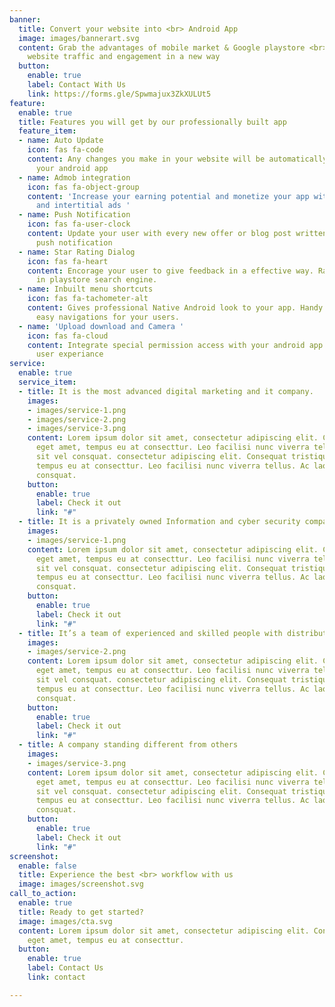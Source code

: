 ```yaml
---
banner:
  title: Convert your website into <br> Android App
  image: images/bannerart.svg
  content: Grab the advantages of mobile market & Google playstore <br> Increase your
    website traffic and engagement in a new way
  button:
    enable: true
    label: Contact With Us
    link: https://forms.gle/Spwmajux3ZkXULUt5
feature:
  enable: true
  title: Features you will get by our professionally built app
  feature_item:
  - name: Auto Update
    icon: fas fa-code
    content: Any changes you make in your website will be automatically updated in
      your android app
  - name: Admob integration
    icon: fas fa-object-group
    content: 'Increase your earning potential and monetize your app with google banner
      and intertitial ads '
  - name: Push Notification
    icon: fas fa-user-clock
    content: Update your user with every new offer or blog post written by you with
      push notification
  - name: Star Rating Dialog
    icon: fas fa-heart
    content: Encorage your user to give feedback in a effective way. Rank your app
      in playstore search engine.
  - name: Inbuilt menu shortcuts
    icon: fas fa-tachometer-alt
    content: Gives professional Native Android look to your app. Handy shortcuts for
      easy navigations for your users.
  - name: 'Upload download and Camera '
    icon: fas fa-cloud
    content: Integrate special permission access with your android app for the smooth
      user experiance
service:
  enable: true
  service_item:
  - title: It is the most advanced digital marketing and it company.
    images:
    - images/service-1.png
    - images/service-2.png
    - images/service-3.png
    content: Lorem ipsum dolor sit amet, consectetur adipiscing elit. Consequat tristique
      eget amet, tempus eu at consecttur. Leo facilisi nunc viverra tellus. Ac laoreet
      sit vel consquat. consectetur adipiscing elit. Consequat tristique eget amet,
      tempus eu at consecttur. Leo facilisi nunc viverra tellus. Ac laoreet sit vel
      consquat.
    button:
      enable: true
      label: Check it out
      link: "#"
  - title: It is a privately owned Information and cyber security company
    images:
    - images/service-1.png
    content: Lorem ipsum dolor sit amet, consectetur adipiscing elit. Consequat tristique
      eget amet, tempus eu at consecttur. Leo facilisi nunc viverra tellus. Ac laoreet
      sit vel consquat. consectetur adipiscing elit. Consequat tristique eget amet,
      tempus eu at consecttur. Leo facilisi nunc viverra tellus. Ac laoreet sit vel
      consquat.
    button:
      enable: true
      label: Check it out
      link: "#"
  - title: It’s a team of experienced and skilled people with distributions
    images:
    - images/service-2.png
    content: Lorem ipsum dolor sit amet, consectetur adipiscing elit. Consequat tristique
      eget amet, tempus eu at consecttur. Leo facilisi nunc viverra tellus. Ac laoreet
      sit vel consquat. consectetur adipiscing elit. Consequat tristique eget amet,
      tempus eu at consecttur. Leo facilisi nunc viverra tellus. Ac laoreet sit vel
      consquat.
    button:
      enable: true
      label: Check it out
      link: "#"
  - title: A company standing different from others
    images:
    - images/service-3.png
    content: Lorem ipsum dolor sit amet, consectetur adipiscing elit. Consequat tristique
      eget amet, tempus eu at consecttur. Leo facilisi nunc viverra tellus. Ac laoreet
      sit vel consquat. consectetur adipiscing elit. Consequat tristique eget amet,
      tempus eu at consecttur. Leo facilisi nunc viverra tellus. Ac laoreet sit vel
      consquat.
    button:
      enable: true
      label: Check it out
      link: "#"
screenshot:
  enable: false
  title: Experience the best <br> workflow with us
  image: images/screenshot.svg
call_to_action:
  enable: true
  title: Ready to get started?
  image: images/cta.svg
  content: Lorem ipsum dolor sit amet, consectetur adipiscing elit. Consequat tristique
    eget amet, tempus eu at consecttur.
  button:
    enable: true
    label: Contact Us
    link: contact

---
```


